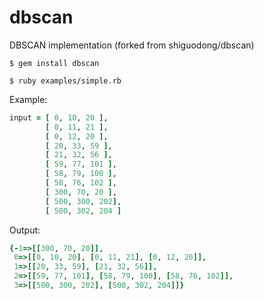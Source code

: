 dbscan
======

DBSCAN implementation (forked from shiguodong/dbscan)

```
$ gem install dbscan
```

```
$ ruby examples/simple.rb
```

Example:

```ruby
input = [ 0, 10, 20 ],
        [ 0, 11, 21 ],
        [ 0, 12, 20 ],
        [ 20, 33, 59 ],
        [ 21, 32, 56 ],
        [ 59, 77, 101 ],
        [ 58, 79, 100 ],
        [ 58, 76, 102 ],
        [ 300, 70, 20 ],
        [ 500, 300, 202],
        [ 500, 302, 204 ]
```

Output:

```ruby
{-1=>[[300, 70, 20]],
 0=>[[0, 10, 20], [0, 11, 21], [0, 12, 20]],
 1=>[[20, 33, 59], [21, 32, 56]],
 2=>[[59, 77, 101], [58, 79, 100], [58, 76, 102]],
 3=>[[500, 300, 202], [500, 302, 204]]}
```
